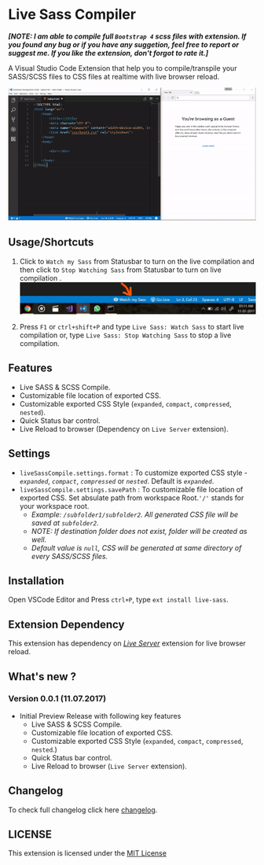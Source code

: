 # Live Sass Compiler

**_[NOTE: I am able to compile full `Bootstrap 4` scss files with extension. If you found any bug or if you have any suggetion, feel free to report or suggest me. If you like the extension, don't forgot to rate it.]_**

A Visual Studio Code Extension that help you to compile/transpile your SASS/SCSS files to CSS files at realtime with live browser reload.

![App Preview](./images/Screenshot/AnimatedPreview.gif)

## Usage/Shortcuts
1. Click to `Watch my Sass` from Statusbar to turn on the live compilation and then click to `Stop Watching Sass` from Statusbar to turn on live compilation . 
![Statusbar control](./images/Screenshot/statusbar.jpg)

2. Press `F1` or `ctrl+shift+P` and type `Live Sass: Watch Sass` to start live compilation or, type `Live Sass: Stop Watching Sass` to stop a live compilation.

## Features
* Live SASS & SCSS Compile.
* Customizable file location of exported CSS.
* Customizable exported CSS Style (`expanded`, `compact`, `compressed`, `nested`).
* Quick Status bar control.
* Live Reload to browser (Dependency on `Live Server` extension).

## Settings
* `liveSassCompile.settings.format` : To customize exported CSS style - _`expanded`_, _`compact`_, _`compressed`_ or _`nested`_. Default is  _`expanded`_.
* `liveSassCompile.settings.savePath` : To customizable file location of exported CSS. Set absulate path from workspace Root.`'/'` stands for your workspace root.
    * _Example: `/subfolder1/subfolder2`. All generated CSS file will be saved at `subfolder2`._
    * _NOTE: If destination folder does not exist, folder will be created as well._ 
    * _Default value is `null`, CSS will be generated at same directory of every SASS/SCSS files._


## Installation
Open VSCode Editor and Press `ctrl+P`, type `ext install live-sass`.

## Extension Dependency 
This extension has dependency on _[Live Server](https://marketplace.visualstudio.com/items?itemName=ritwickdey.LiveServer)_ extension for live browser reload.

## What's new ?
### Version 0.0.1 (11.07.2017)
* Initial Preview Release with following key features 
    * Live SASS & SCSS Compile.
    * Customizable file location of exported CSS.
    * Customizable exported CSS Style (`expanded`, `compact`, `compressed`, `nested`.)
    * Quick Status bar control.
    * Live Reload to browser (`Live Server` extension).

## Changelog
To check full changelog click here [changelog](CHANGELOG.md).

## LICENSE
This extension is licensed under the [MIT License](LICENSE)